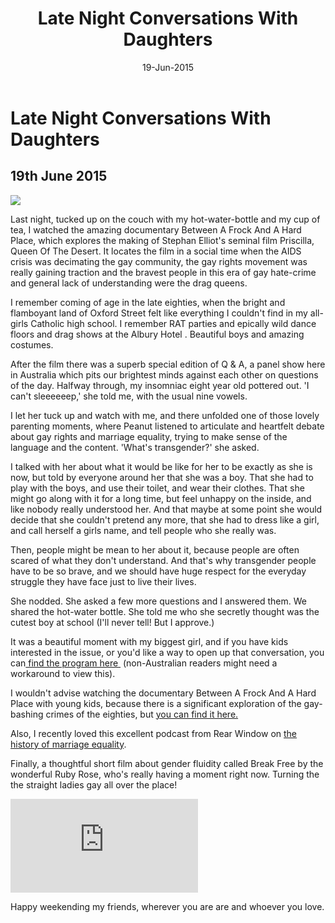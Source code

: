 ﻿---
layout: post
title: "Late Night Conversations With Daughters"
date: 19-Jun-2015
categories: tbd
---

# Late Night Conversations With Daughters

## 19th June 2015

<img class="photo-horiz" src="http://cdn.ticketfly.com/i/00/01/58/68/23-atxl.jpg" />

Last night,   tucked up on the couch with my hot-water-bottle and my cup of tea,   I watched the amazing documentary Between A Frock And A Hard Place,   which explores the making of Stephan Elliot's seminal film Priscilla, Queen Of The Desert. It locates the film in a social time when the AIDS crisis was decimating the gay community, the gay rights movement was really gaining traction and the bravest people in this era of gay hate-crime and general lack of understanding were the drag queens.

I remember coming of age in the late eighties, when the bright and flamboyant land of Oxford Street felt like everything I couldn't find in my all-girls Catholic high school. I remember RAT parties and epically wild dance floors and drag shows at the Albury Hotel . Beautiful boys and amazing costumes.

After the film there was a superb special edition of Q &amp; A, a panel show here in Australia which pits our brightest minds against each other on questions of the day. Halfway through, my insomniac eight year old pottered out. 'I can't sleeeeeep,' she told me, with the usual nine vowels.

I let her tuck up and watch with me, and there unfolded one of those lovely parenting moments, where Peanut listened to articulate and heartfelt debate about gay rights and marriage equality, trying to make sense of the language and the content. 'What's transgender?' she asked.

I talked with her about what it would be like for her to be exactly as she is now, but told by everyone around her that she was a boy. That she had to play with the boys, and use their toilet, and wear their clothes. That she might go along with it for a long time, but feel unhappy on the inside, and like nobody really understood her. And that maybe at some point she would decide that she couldn't pretend any more, that she had to dress like a girl, and call herself a girls name, and tell people who she really was.

Then, people might be mean to her about it, because people are often scared of what they don't understand. And that's why transgender people have to be so brave, and we should have huge respect for the everyday struggle they have face just to live their lives.

She nodded. She asked a few more questions and I answered them. We shared the hot-water bottle. She told me who she secretly thought was the cutest boy at school (I'll never tell! But I approve.)

It was a beautiful moment with my biggest girl, and if you have kids interested in the issue, or you'd like a way to open up that conversation, you can<a href="http://iview.abc.net.au/programs/qanda-special-between-a-frock-and-a-hard-place/FR1407H001S00"> find the program here </a> (non-Australian readers might need a workaround to view this).

I wouldn't advise watching the documentary Between A Frock And A Hard Place with young kids, because there is a significant exploration of the gay-bashing crimes of the eighties, but <a href="http://iview.abc.net.au/programs/between-a-frock-and-a-hard-place/DO1345H001S00">you can find it here.</a>

Also, I recently loved this excellent podcast from Rear Window on <a href="http://www.abc.net.au/radionational/programs/rearvision/a-worldwide-history-of-marriage-equality/6549338">the history of marriage equality</a>.

Finally, a thoughtful short film about gender fluidity called Break Free by the wonderful Ruby Rose, who's really having a moment right now. Turning the the straight ladies gay all over the place!

<iframe src="https://www.youtube.com/embed/EFjsSSDLl8w" frameborder="0" gesture="media" allow="encrypted-media" allowfullscreen></iframe>

Happy weekending my friends, wherever you are are and whoever you love.

 
